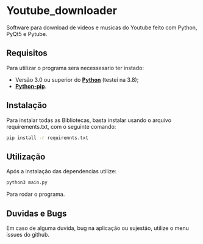 # Youtube_downloader



Software para download de videos e musicas do Youtube feito com Python, PyQt5 e Pytube.

## Requisitos

Para utilizar o programa sera necessesario ter instado:

* Versão 3.0 ou superior do **[Python](https://www.python.org/)** (testei na 3.8);
* **[Python-pip](https://pt.stackoverflow.com/questions/239047/como-instalar-o-pip-no-windows-10)**.

## Instalação

Para instalar todas as Bibliotecas, basta instalar usando o arquivo requirements.txt, com o seguinte comando:
```bash
pip install -r requiremnts.txt
```

## Utilização

Após a instalação das dependencias utilize:
```bash
python3 main.py
```
Para rodar o programa.

## Duvidas e Bugs

Em caso de alguma duvida, bug na aplicação ou sujestão, utilize o menu issues do github.